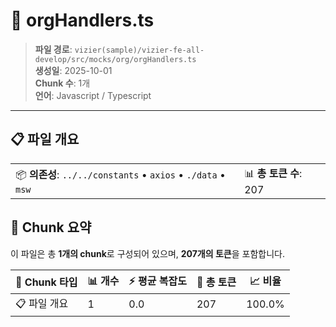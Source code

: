 # 📄 orgHandlers.ts

> **파일 경로**: `vizier(sample)/vizier-fe-all-develop/src/mocks/org/orgHandlers.ts`  
> **생성일**: 2025-10-01  
> **Chunk 수**: 1개  
> **언어**: Javascript / Typescript
---


## 📋 파일 개요

| | |
|--|--|
| 📦 **의존성**: `../../constants` • `axios` • `./data` • `msw` | 📊 **총 토큰 수**: 207 |






## 🧩 Chunk 요약

이 파일은 총 **1개의 chunk**로 구성되어 있으며, **207개의 토큰**을 포함합니다.

| 🧩 Chunk 타입 | 📊 개수 | ⚡ 평균 복잡도 | 📝 총 토큰 | 📈 비율 |
|---------------|--------|-------------|----------|--------|
| 📋 파일 개요 | 1 | 0.0 | 207 | 100.0% |

